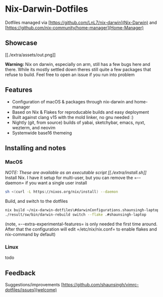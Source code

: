 # Nix-Darwin-Dotfiles
Dotfiles managed via [https://github.com/LnL7/nix-darwin](Nix-Darwin) and [https://github.com/nix-community/home-manager](Home-Manager)

## Showcase
[[./extra/assets/out.png]]

**Warning:** Nix on darwin, especially on arm, still has a few bugs here and there. While its mostly settled down theres still quite a few packages that refuse to build. Feel free to open an issue if you run into problem

## Features 
- Configuration of macOS & packages through nix-darwin and home-manager
- Based on Nix & Flakes for reproducable builds and easy deployment
- Built against clang v15 with the mold linker, no gnu needed :)
- Nightly (git, from source) builds of yabai, sketchybar, emacs, nyxt, wezterm, and neovim
- Systemwide base16 themeing


## Installing and notes
### MacOS 
*NOTE: These are available as an executable script [[./extra/install.sh]]*
Install Nix. I have it setup for multi-user, but you can remove the =--daemon= if you want a single user install
```sh
sh <(curl -L https://nixos.org/nix/install) --daemon
```
Build, and switch to the dotfiles
```sh
nix build ~/nix-darwin-dotfiles\#darwinConfigurations.shaunsingh-laptop.system --extra-experimental-features nix-command --extra-experimental-features flakes
./result/sw/bin/darwin-rebuild switch --flake .#shaunsingh-laptop
```
(note, =--extra-experimental-features= is only needed the first time around. After that the configuration will edit =/etc/nix/nix.conf= to enable flakes and nix-command by default)

### Linux 
todo

## Feedback
Suggestions/improvements [https://github.com/shaunsingh/vimrc-dotfiles/issues](welcome)
